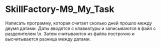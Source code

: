 # SkillFactory-M9_My_Task
Написать программу, которая считает сколько дней прошло между двумя датами. 
Даты вводятся с клавиатуры и записываются в файл с разделителем \n. 
Затем считываются из файла построчно и высчитывается разница между датами.
